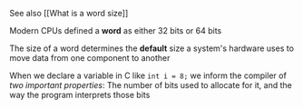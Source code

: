 
See also [[What is a word size]]

Modern CPUs defined a **word** as either 32 bits or 64 bits

The size of a word determines the **default** size a system's hardware uses to move data from one component to another

When we declare a variable in C like `int i = 8;` we inform the compiler of *two important properties*: The number of bits used to allocate for it, and the way the program interprets those bits